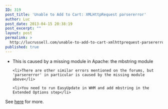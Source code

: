 ```yaml
---
ID: 319
post_title: 'Unable to Add to Cart: XMLHttpRequest parsererror'
author: Luc
post_date: 2013-04-15 20:38:19
post_excerpt: ""
layout: post
permalink: >
  http://lucrussell.com/unable-to-add-to-cart-xmlhttprequest-parsererror/
published: true
---
```

<ul>
	<li>This is caused by a missing module in Apache: the mbstring module</li>

	<li>There are other similar errors mentioned on the forums, but 'parsererror' in particular is caused by the missing module above</li>

	<li>You need to run EasyUpdate in WHM and add mbstring in the Extended Options step</li>
</ul>



See <a href="http://www.prestashop.com/forums/topic/140974-error-thrown-object-xmlhttprequest-text-status-parsererror/">here</a> for more.